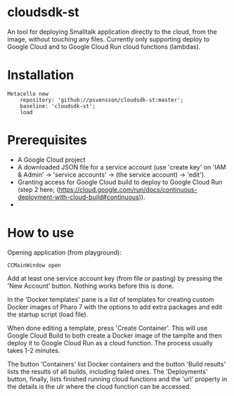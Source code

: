 # cloudsdk-st
An tool for deploying Smalltalk application directly to the cloud, from the image, without touching any files.
Currently only supporting deploy to Google Cloud and to Google Cloud Run cloud functions (lambdas).

# Installation
```Smalltalk
Metacello new
    repository: 'github://psvensson/cloudsdk-st:master';
    baseline: 'cloudsdk-st';
    load
```

# Prerequisites

  - A Google Cloud project
  - A downloaded JSON file for a service account (use 'create key' on 'IAM & Admin' -> 'service accounts' -> (the service account) -> 'edit').
  - Granting access for Google Cloud build to deploy to Google Cloud Run (step 2 here; (https://cloud.google.com/run/docs/continuous-deployment-with-cloud-build#continuous)).
  - 

# How to use

Opening application (from playground):
```Smalltalk
CCMainWindow open
```

Add at least one service account key (from file or pasting) by pressing the 'New Account' button. Nothing works before this is done.

In the 'Docker templates' pane is a list of templates for creating custom Docker images of Pharo 7 with the options to add extra packages and edit the startup script (load file).

When done editing a template, press 'Create Container'. This will use Google Cloud Build to both create a Docker image of the tamplte and then deploy it to Google Cloud Run as a cloud function. The process usually takes 1-2 minutes.

The button 'Containers' list Docker containers and the button 'Build results' lists the results of all builds, including failed ones. The 'Deployments' button, finally, lists finished running cloud functions and the 'url' property in the details is the ulr where the cloud function can be accessed.



